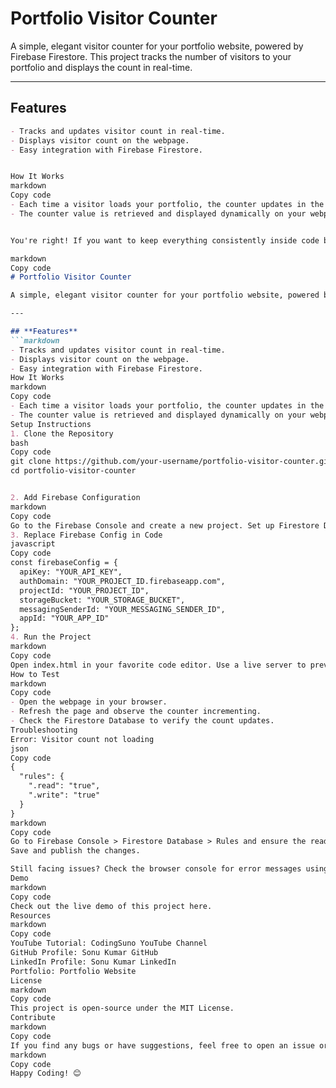 # Portfolio Visitor Counter

A simple, elegant visitor counter for your portfolio website, powered by Firebase Firestore. This project tracks the number of visitors to your portfolio and displays the count in real-time.

---

## **Features**
```markdown
- Tracks and updates visitor count in real-time.
- Displays visitor count on the webpage.
- Easy integration with Firebase Firestore.


How It Works
markdown
Copy code
- Each time a visitor loads your portfolio, the counter updates in the Firebase Firestore database.
- The counter value is retrieved and displayed dynamically on your webpage.


You're right! If you want to keep everything consistently inside code blocks, I should format everything in the markdown as code blocks (with proper syntax highlighting where necessary). Here's the updated content with all sections inside code blocks:

markdown
Copy code
# Portfolio Visitor Counter

A simple, elegant visitor counter for your portfolio website, powered by Firebase Firestore. This project tracks the number of visitors to your portfolio and displays the count in real-time.

---

## **Features**
```markdown
- Tracks and updates visitor count in real-time.
- Displays visitor count on the webpage.
- Easy integration with Firebase Firestore.
How It Works
markdown
Copy code
- Each time a visitor loads your portfolio, the counter updates in the Firebase Firestore database.
- The counter value is retrieved and displayed dynamically on your webpage.
Setup Instructions
1. Clone the Repository
bash
Copy code
git clone https://github.com/your-username/portfolio-visitor-counter.git
cd portfolio-visitor-counter


2. Add Firebase Configuration
markdown
Copy code
Go to the Firebase Console and create a new project. Set up Firestore Database: Navigate to Build > Firestore Database and create a database. Use Production Mode for real-time access. Create a collection named counters and add a document: Document ID: visitorCount Field Name: count Field Type: Number Field Value: 0 Copy your Firebase configuration from Project Settings > General > Your Apps.
3. Replace Firebase Config in Code
javascript
Copy code
const firebaseConfig = {
  apiKey: "YOUR_API_KEY",
  authDomain: "YOUR_PROJECT_ID.firebaseapp.com",
  projectId: "YOUR_PROJECT_ID",
  storageBucket: "YOUR_STORAGE_BUCKET",
  messagingSenderId: "YOUR_MESSAGING_SENDER_ID",
  appId: "YOUR_APP_ID"
};
4. Run the Project
markdown
Copy code
Open index.html in your favorite code editor. Use a live server to preview the project: For VS Code: Install and use the "Live Server" extension. Open the file in a browser directly.
How to Test
markdown
Copy code
- Open the webpage in your browser.
- Refresh the page and observe the counter incrementing.
- Check the Firestore Database to verify the count updates.
Troubleshooting
Error: Visitor count not loading
json
Copy code
{
  "rules": {
    ".read": "true",
    ".write": "true"
  }
}
markdown
Copy code
Go to Firebase Console > Firestore Database > Rules and ensure the read and write rules are set to true:
Save and publish the changes.

Still facing issues? Check the browser console for error messages using Inspect > Console.
Demo
markdown
Copy code
Check out the live demo of this project here.
Resources
markdown
Copy code
YouTube Tutorial: CodingSuno YouTube Channel
GitHub Profile: Sonu Kumar GitHub
LinkedIn Profile: Sonu Kumar LinkedIn
Portfolio: Portfolio Website
License
markdown
Copy code
This project is open-source under the MIT License.
Contribute
markdown
Copy code
If you find any bugs or have suggestions, feel free to open an issue or make a pull request.
markdown
Copy code
Happy Coding! 😊
